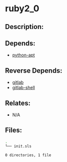 # ruby2_0

## Description:



## Depends:

  -  [python-apt](/salt/python-apt)

## Reverse Depends:

  -  [gitlab](/salt/gitlab)
  -  [gitlab-shell](/salt/gitlab-shell)

## Relates:

  -  N/A

## Files:

```bash
.
└── init.sls

0 directories, 1 file
```
